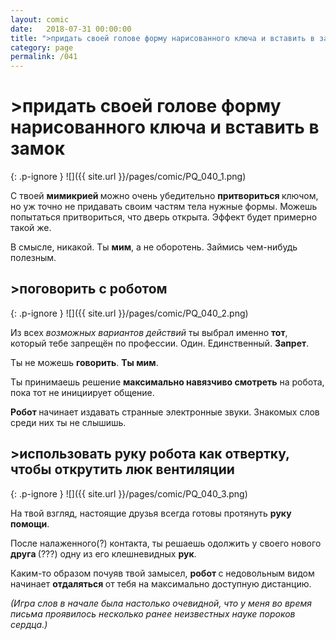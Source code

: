 ```yaml
---
layout: comic
date:   2018-07-31 00:00:00 
title: ">придать своей голове форму нарисованного ключа и вставить в замок"
category: page
permalink: /041
---
```

# >придать своей голове форму нарисованного ключа и вставить в замок

{: .p-ignore }
![]({{ site.url }}/pages/comic/PQ_040_1.png)

С твоей <strong>мимикрией </strong>можно очень убедительно <strong>притвориться </strong>ключом, но уж точно не придавать своим частям тела нужные формы. Можешь попытаться притвориться, что дверь открыта. Эффект будет примерно такой же.

В смысле, никакой. Ты <strong>мим</strong>, а не оборотень. Займись чем-нибудь полезным.

## >поговорить с роботом

{: .p-ignore }
![]({{ site.url }}/pages/comic/PQ_040_2.png)

Из всех <em>возможных вариантов действий</em> ты выбрал именно <strong>тот</strong>, который тебе запрещён по профессии. Один. Единственный. <strong>Запрет</strong>.

Ты не можешь <strong>говорить</strong>. <strong>Ты мим</strong>.

Ты принимаешь решение <strong>максимально навязчиво смотреть</strong> на робота, пока тот не инициирует общение. 

<strong>Робот </strong>начинает издавать странные электронные звуки. Знакомых слов среди них ты не слышишь.

## >использовать руку робота как отвертку, чтобы открутить люк вентиляции

{: .p-ignore }
![]({{ site.url }}/pages/comic/PQ_040_3.png)

На твой взгляд, настоящие друзья всегда готовы протянуть <strong>руку помощи</strong>. 

После налаженного(?) контакта, ты решаешь одолжить у своего нового <strong>друга </strong>(???) одну из его клешневидных <strong>рук</strong>.

Каким-то образом почуяв твой замысел, <strong>робот </strong>с недовольным видом начинает <strong>отдаляться </strong>от тебя на максимально доступную дистанцию.

<em>(Игра слов в начале была настолько очевидной, что у меня во время письма проявилось несколько ранее неизвестных науке пороков сердца.)</em>
